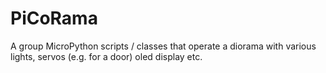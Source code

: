 # PiCoRama
A group MicroPython scripts / classes that operate a diorama with various lights, servos (e.g. for a door) oled display etc.
